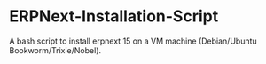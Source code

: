 # ERPNext-Installation-Script
A bash script to install erpnext 15 on a VM machine (Debian/Ubuntu Bookworm/Trixie/Nobel).
